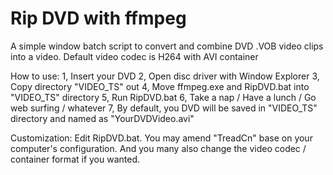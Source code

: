 Rip DVD with ffmpeg
=========

A simple window batch script to convert and combine DVD .VOB video clips into a video.
Default video codec is H264 with AVI container

How to use: 
1, Insert your DVD
2, Open disc driver with Window Explorer
3, Copy directory "VIDEO_TS" out
4, Move ffmpeg.exe and RipDVD.bat into "VIDEO_TS" directory
5, Run RipDVD.bat
6, Take a nap / Have a lunch / Go web surfing / whatever
7, By default, you DVD will be saved in "VIDEO_TS" directory and named as "YourDVDVideo.avi"

Customization: 
Edit RipDVD.bat. 
You may amend "TreadCn" base on your computer's configuration. 
And you many also change the video codec / container format if you wanted.
 
